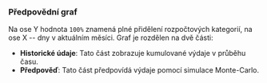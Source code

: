 ### Předpovědní graf

Na ose Y hodnota `100%` znamená plné přidělení rozpočtových kategorií, na ose X -- dny v aktuálním měsíci. 
Graf je rozdělen na dvě části:
- **Historické údaje**: Tato část zobrazuje kumulované výdaje v průběhu času.
- **Předpověď**: Tato část předpovídá výdaje pomocí simulace Monte-Carlo.
